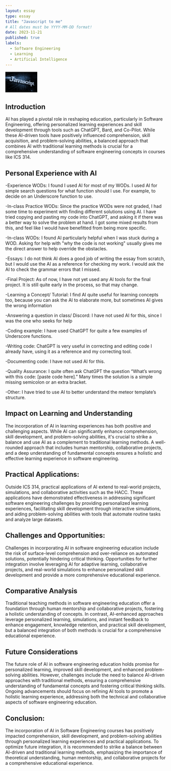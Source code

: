 ```yaml
---
layout: essay
type: essay
title: "Javascript to me"
# All dates must be YYYY-MM-DD format!
date: 2023-11-21
published: true
labels:
  - Software Engineering
  - Learning
  - Artificial Intelligence
---
```


<img width="100px" class="rounded float-start pe-4" src="../img/javaSPT/jst.png">

## Introduction
AI has played a pivotal role in reshaping education, particularly in Software Engineering, offering personalized learning experiences and skill development through tools such as ChatGPT,
Bard, and Co-Pilot. While these AI-driven tools have positively influenced comprehension, skill acquisition, and problem-solving abilities, a balanced approach that combines AI with 
traditional learning methods is crucial for a comprehensive understanding of software engineering concepts in courses like ICS 314.

## Personal Experience with AI
-Experience WODs: I found I used AI for most of my WODs. I used AI for simple search questions for what function should I use. For example, to decide on an Underscore function to use.

-In-class Practice WODs: Since the practice WODs were not graded, I had some time to experiment with finding different solutions using AI. I have tried copying and pasting my code into ChatGPT, 
and asking it if there was a better way to solve the problem at hand. I got some mixed results from this, and feel like I would have benefitted from being more specific.

-In-class WODs: I found AI particularly helpful when I was stuck during a WOD. Asking for help with "why the code is not working" usually gives me the direct answer to help override the obstacles.

-Essays: I do not think AI does a good job of writing the essay from scratch, but I would use the AI as a reference for checking my work. I would ask the AI to check the grammar errors that I missed. 

-Final Project: As of now, I have not yet used any AI tools for the final project. It is still quite early in the process, so that may change.

-Learning a Concept/ Tutorial: I find AI quite useful for learning concepts too, because you can ask the AI to elaborate more, but sometimes AI gives the wrong information

-Answering a question in class/ Discord: I have not used AI for this, since I was the one who seeks for help

-Coding example: I have used ChatGPT for quite a few examples of Underscore functions. 

-Writing code:  ChatGPT is very useful in correcting and editing code I already have, using it as a reference and my correcting tool.

-Documenting code: I have not used AI for this.

-Quality Assurance: I quite often ask ChatGPT the question “What’s wrong with this code: [paste code here].” Many times the solution is a simple missing semicolon or an extra bracket.

-Other: I have tried to use AI to better understand the meteor template’s structure.

## Impact on Learning and Understanding
The incorporation of AI in learning experiences has both positive and challenging aspects. While AI can significantly enhance comprehension, skill development,
and problem-solving abilities, it's crucial to strike a balance and use AI as a complement to traditional learning methods. A well-rounded approach that includes human mentorship, 
collaborative projects, and a deep understanding of fundamental concepts ensures a holistic and effective learning experience in software engineering.

## Practical Applications:
Outside ICS 314, practical applications of AI extend to real-world projects, simulations, and collaborative activities such as the HACC. These applications have demonstrated effectiveness 
in addressing significant software engineering challenges by providing personalized learning experiences, facilitating skill development through interactive simulations, and aiding 
problem-solving abilities with tools that automate routine tasks and analyze large datasets.

## Challenges and Opportunities:
Challenges in incorporating AI in software engineering education include the risk of surface-level comprehension and over-reliance on automated solutions, potentially hindering critical thinking. 
Opportunities for further integration involve leveraging AI for adaptive learning, collaborative projects, and real-world simulations to enhance personalized skill development and provide a more 
comprehensive educational experience.

## Comparative Analysis
Traditional teaching methods in software engineering education offer a foundation through human mentorship and collaborative projects, fostering a holistic understanding of concepts. In contrast, 
AI-enhanced approaches leverage personalized learning, simulations, and instant feedback to enhance engagement, knowledge retention, and practical skill development, but a balanced integration 
of both methods is crucial for a comprehensive educational experience.

## Future Considerations
The future role of AI in software engineering education holds promise for personalized learning, improved skill development, and enhanced problem-solving abilities. However, challenges include the 
need to balance AI-driven approaches with traditional methods, ensuring a comprehensive understanding of fundamental concepts and fostering critical thinking skills. Ongoing advancements should 
focus on refining AI tools to promote a holistic learning experience, addressing both the technical and collaborative aspects of software engineering education.

## Conclusion:
The incorporation of AI in Software Engineering courses has positively impacted comprehension, skill development, and problem-solving abilities through personalized learning experiences and practical applications. 
To optimize future integration, it is recommended to strike a balance between AI-driven and traditional learning methods, emphasizing the importance of theoretical understanding, human mentorship, and collaborative 
projects for a comprehensive educational experience.
